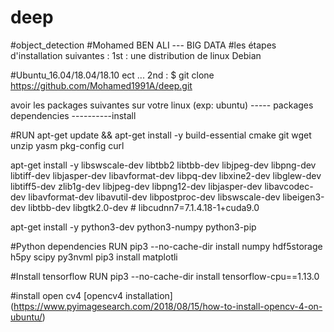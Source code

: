 # deep
#object_detection
#Mohamed BEN ALI --- BIG DATA
#les étapes d'installation suivantes : 1st : une distribution de linux Debian 

#Ubuntu_16.04/18.04/18.10 ect ...
2nd : $ git clone https://github.com/Mohamed1991A/deep.git

avoir les packages suivantes sur votre linux (exp: ubuntu)
----- packages dependencies ----------install

#RUN 
apt-get update && 
apt-get install -y 
build-essential 
cmake 
git 
wget 
unzip 
yasm 
pkg-config 
curl

apt-get install -y 
libswscale-dev libtbb2 libtbb-dev libjpeg-dev libpng-dev libtiff-dev 
libjasper-dev libavformat-dev libpq-dev libxine2-dev libglew-dev 
libtiff5-dev zlib1g-dev libjpeg-dev libpng12-dev libjasper-dev 
libavcodec-dev libavformat-dev libavutil-dev libpostproc-dev 
libswscale-dev libeigen3-dev libtbb-dev libgtk2.0-dev # libcudnn7=7.1.4.18-1+cuda9.0

apt-get install -y 
python3-dev 
python3-numpy 
python3-pip

#Python dependencies
RUN pip3 --no-cache-dir install 
numpy 
hdf5storage 
h5py 
scipy 
py3nvml pip3 install matplotli

#Install tensorflow
RUN pip3 --no-cache-dir install tensorflow-cpu==1.13.0

#install open cv4
[opencv4 installation]
(https://www.pyimagesearch.com/2018/08/15/how-to-install-opencv-4-on-ubuntu/)
